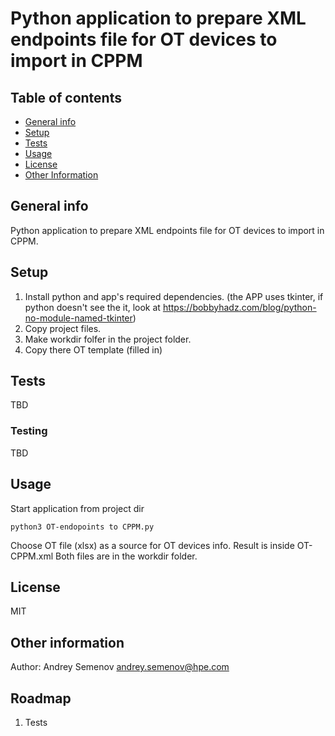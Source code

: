  # Python application to prepare XML endpoints file for OT devices to import in CPPM
## Table of contents
* [General info](#general-info)
* [Setup](#setup)
* [Tests](#tests)
* [Usage](#usage)
* [License](#license)
* [Other Information](#other-infirmation)


## General info
Python application to prepare XML endpoints file for OT devices to import in CPPM.
	
## Setup
1. Install python and app's required dependencies. (the APP uses tkinter, if python doesn't see the it, look at https://bobbyhadz.com/blog/python-no-module-named-tkinter)
2. Copy project files.
3. Make workdir folfer in the project folder.
4. Copy there OT template (filled in)

## Tests
TBD

### Testing
TBD

## Usage

Start application from project dir
```
python3 OT-endopoints to CPPM.py 
```
Choose OT file (xlsx) as a source for OT devices info.
Result is inside OT-CPPM.xml
Both files are in the workdir folder.

## License
MIT

## Other information
Author: Andrey Semenov andrey.semenov@hpe.com

## Roadmap
1. Tests 